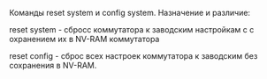 Команды reset system и config system. Назначение и различие:

reset system - сбросс коммутатора к заводским настройкам с с охранением их в NV-RAM коммутатора

reset config - сброс всех настроек коммутатора к заводским без сохранения в NV-RAM.
